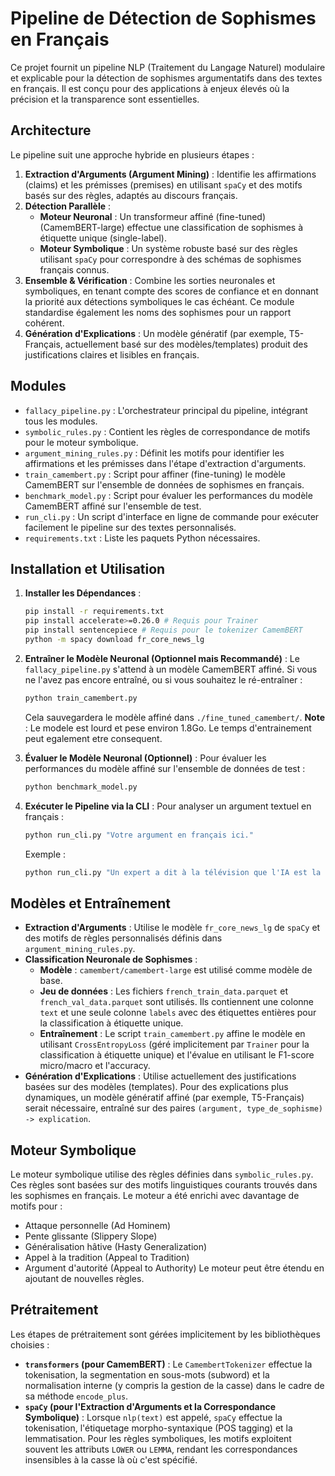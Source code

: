 # Pipeline de Détection de Sophismes en Français

Ce projet fournit un pipeline NLP (Traitement du Langage Naturel) modulaire et explicable pour la détection de sophismes argumentatifs dans des textes en français. Il est conçu pour des applications à enjeux élevés où la précision et la transparence sont essentielles.

## Architecture

Le pipeline suit une approche hybride en plusieurs étapes :

1.  **Extraction d'Arguments (Argument Mining)** : Identifie les affirmations (claims) et les prémisses (premises) en utilisant `spaCy` et des motifs basés sur des règles, adaptés au discours français.
2.  **Détection Parallèle** :
    - **Moteur Neuronal** : Un transformeur affiné (fine-tuned) (CamemBERT-large) effectue une classification de sophismes à étiquette unique (single-label).
    - **Moteur Symbolique** : Un système robuste basé sur des règles utilisant `spaCy` pour correspondre à des schémas de sophismes français connus.
3.  **Ensemble & Vérification** : Combine les sorties neuronales et symboliques, en tenant compte des scores de confiance et en donnant la priorité aux détections symboliques le cas échéant. Ce module standardise également les noms des sophismes pour un rapport cohérent.
4.  **Génération d'Explications** : Un modèle génératif (par exemple, T5-Français, actuellement basé sur des modèles/templates) produit des justifications claires et lisibles en français.

## Modules

- `fallacy_pipeline.py` : L'orchestrateur principal du pipeline, intégrant tous les modules.
- `symbolic_rules.py` : Contient les règles de correspondance de motifs pour le moteur symbolique.
- `argument_mining_rules.py` : Définit les motifs pour identifier les affirmations et les prémisses dans l'étape d'extraction d'arguments.
- `train_camembert.py` : Script pour affiner (fine-tuning) le modèle CamemBERT sur l'ensemble de données de sophismes en français.
- `benchmark_model.py` : Script pour évaluer les performances du modèle CamemBERT affiné sur l'ensemble de test.
- `run_cli.py` : Un script d'interface en ligne de commande pour exécuter facilement le pipeline sur des textes personnalisés.
- `requirements.txt` : Liste les paquets Python nécessaires.

## Installation et Utilisation

1.  **Installer les Dépendances** :
    ```bash
    pip install -r requirements.txt
    pip install accelerate>=0.26.0 # Requis pour Trainer
    pip install sentencepiece # Requis pour le tokenizer CamemBERT
    python -m spacy download fr_core_news_lg
    ```

2.  **Entraîner le Modèle Neuronal (Optionnel mais Recommandé)** :
    Le `fallacy_pipeline.py` s'attend à un modèle CamemBERT affiné. Si vous ne l'avez pas encore entraîné, ou si vous souhaitez le ré-entraîner :
    ```bash
    python train_camembert.py
    ```
    Cela sauvegardera le modèle affiné dans `./fine_tuned_camembert/`.
    **Note** : Le modele est lourd et pese environ 1.8Go. Le temps d'entrainement peut egalement etre consequent.

3.  **Évaluer le Modèle Neuronal (Optionnel)** :
    Pour évaluer les performances du modèle affiné sur l'ensemble de données de test :
    ```bash
    python benchmark_model.py
    ```

4.  **Exécuter le Pipeline via la CLI** :
    Pour analyser un argument textuel en français :
    ```bash
    python run_cli.py "Votre argument en français ici."
    ```
    Exemple :
    ```bash
    python run_cli.py "Un expert a dit à la télévision que l'IA est la plus grande menace pour l'humanité, donc ça doit être vrai. On ne peut pas faire confiance aux politiciens."
    ```

## Modèles et Entraînement

- **Extraction d'Arguments** : Utilise le modèle `fr_core_news_lg` de `spaCy` et des motifs de règles personnalisés définis dans `argument_mining_rules.py`.
- **Classification Neuronale de Sophismes** :
    - **Modèle** : `camembert/camembert-large` est utilisé comme modèle de base.
    - **Jeu de données** : Les fichiers `french_train_data.parquet` et `french_val_data.parquet` sont utilisés. Ils contiennent une colonne `text` et une seule colonne `labels` avec des étiquettes entières pour la classification à étiquette unique.
    - **Entraînement** : Le script `train_camembert.py` affine le modèle en utilisant `CrossEntropyLoss` (géré implicitement par `Trainer` pour la classification à étiquette unique) et l'évalue en utilisant le F1-score micro/macro et l'accuracy.
- **Génération d'Explications** : Utilise actuellement des justifications basées sur des modèles (templates). Pour des explications plus dynamiques, un modèle génératif affiné (par exemple, T5-Français) serait nécessaire, entraîné sur des paires `(argument, type_de_sophisme) -> explication`.

## Moteur Symbolique

Le moteur symbolique utilise des règles définies dans `symbolic_rules.py`. Ces règles sont basées sur des motifs linguistiques courants trouvés dans les sophismes en français. Le moteur a été enrichi avec davantage de motifs pour :
- Attaque personnelle (Ad Hominem)
- Pente glissante (Slippery Slope)
- Généralisation hâtive (Hasty Generalization)
- Appel à la tradition (Appeal to Tradition)
- Argument d'autorité (Appeal to Authority)
Le moteur peut être étendu en ajoutant de nouvelles règles.

## Prétraitement

Les étapes de prétraitement sont gérées implicitement by les bibliothèques choisies :
- **`transformers` (pour CamemBERT)** : Le `CamembertTokenizer` effectue la tokenisation, la segmentation en sous-mots (subword) et la normalisation interne (y compris la gestion de la casse) dans le cadre de sa méthode `encode_plus`.
- **`spaCy` (pour l'Extraction d'Arguments et la Correspondance Symbolique)** : Lorsque `nlp(text)` est appelé, `spaCy` effectue la tokenisation, l'étiquetage morpho-syntaxique (POS tagging) et la lemmatisation. Pour les règles symboliques, les motifs exploitent souvent les attributs `LOWER` ou `LEMMA`, rendant les correspondances insensibles à la casse là où c'est spécifié.
